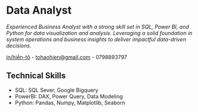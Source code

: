 # Data Analyst
*Experienced Business Analyst with a strong skill set in SQL, Power BI, and Python for data visualization and analysis. Leveraging a solid foundation in system operations and business insights to deliver impactful data-driven decisions.*

[in/hiền-tô](https://www.linkedin.com/in/hi%E1%BB%81n-t%C3%B4/) - tohaohien@gmail.com - 0798893797

## Technical Skills
- SQL: SQL Sever, Google Bigquery 
- PowerBI: DAX, Power Query, Data Modeling
- Python: Pandas, Numpy, Matplotlib, Seaborn


